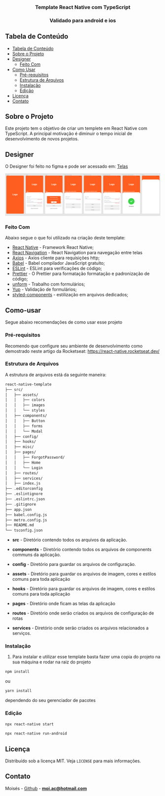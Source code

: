 <br />
<p align="center">
  <h3 align="center">Template React Native com TypeScript </h3>
  <h3 align="center">Validado para android e ios </h3>
</p>

## Tabela de Conteúdo

- [Tabela de Conteúdo](#tabela-de-conte%C3%BAdo)
- [Sobre o Projeto](#sobre-o-projeto)
- [Designer](#designer)
  - [Feito Com](#feito-com)
- [Como Usar](#Como-usar)
  - [Pré-requisitos](#pr%C3%A9-requisitos)
  - [Estrutura de Arquivos](#estrutura-de-arquivos)
  - [Instalação](#instala%C3%A7%C3%A3o)
  - [Edição](#edi%C3%A7%C3%A3o)
- [Licença](#licen%C3%A7a)
- [Contato](#Contato)

<!-- ABOUT THE PROJECT -->

## Sobre o Projeto

Este projeto tem o objetivo de criar um templete em React Native com TypeScript. A principal motivação é diminuir o tempo inicial de desenvolvimento de novos projetos.

## Designer

O Designer foi feito no figma e pode ser acessado em: [Telas](https://www.figma.com/file/Au23xfPmQHFgLec6WGjNo5/React-native-template?node-id=0%3A1)

![Designer](/screens.png?raw=true "Designer")

### Feito Com

Abaixo segue o que foi utilizado na criação deste template:

- [React Native](http://facebook.github.io/react-native/) - Framework React Native;
- [React Navigation](https://reactnavigation.org/) - React Navigation para navegação entre telas
- [Axios](https://github.com/axios/axios) - Axios cliente para requisições http;
- [Babel](https://babeljs.io/) - Babel compilador JavaScript gratuito;
- [ESLint](https://eslint.org/) - ESLint para verificações de código;
- [Prettier](https://prettier.io/) - O Prettier para formatação formatação e padronização de código;
- [unform](https://unform.dev/recipes/typescript/) - Trabalho com formulários;
- [Yup](https://github.com/jquense/yup) - Validação de formulários;
- [styled-components](https://styled-components.com/) - estilização em arquivos dedicados;

<!-- GETTING STARTED -->

## Como-usar

Segue abaixo recomendações de como usar esse projeto

### Pré-requisitos

Recomendo que configure seu ambiente de desenvolvimento como demostrado neste artigo da Rocketseat: https://react-native.rocketseat.dev/

### Estrutura de Arquivos

A estrutura de arquivos está da seguinte maneira:

```bash
react-native-template
├── src/
│   ├── assets/
│   │   ├── colors
│   │   ├── images
│   │   └── styles
│   ├── components/
│   │   ├── Button
│   │   ├── forms
│   │   └── Modal
│   ├── config/
│   ├── hooks/
│   ├── misc/
│   ├── pages/
│   │   ├── ForgotPassword/
│   │   ├── Home
│   │   └── Login
│   ├── routes/
│   ├── services/
│   ├── index.js
├── .editorconfig
├── .eslintignore
├── .eslintrc.json
├── .gitignore
├── app.json
├── babel.config.js
├── metro.config.js
├── README.md
└── tsconfig.json
```

- **src** - Diretório contendo todos os arquivos da aplicação.

- **components** - Diretório contendo todos os arquivos de components communs da aplicação.

- **config** - Diretório para guardar os arquivos de configuração.

- **assets** - Diretório para guardar os arquivos de imagem, cores e estilos comuns para toda aplicação

- **hooks** - Diretório para guardar os arquivos de imagem, cores e estilos comuns para toda aplicação

- **pages** - Diretório onde ficam as telas da aplicação

- **routes** - Diretório onde serão criados os arquivos de configuração de rotas

- **services** - Diretório onde serão criados os arquivos relacionados a serviços.

### Instalação

1. Para instalar e utilizar esse template basta fazer uma copia do projeto na sua máquina e rodar na raiz do projeto

```sh
npm install
```

ou

```sh
yarn install
```

dependendo do seu gerenciador de pacotes

### Edição

```sh
npx react-native start
```

```sh
npx react-native run-android
```

## Licença

Distribuído sob a licença MIT. Veja `LICENSE` para mais informações.

## Contato

Moisés - [Github](https://github.com/moialc12102) - **moi.ac@hotmail.com**
